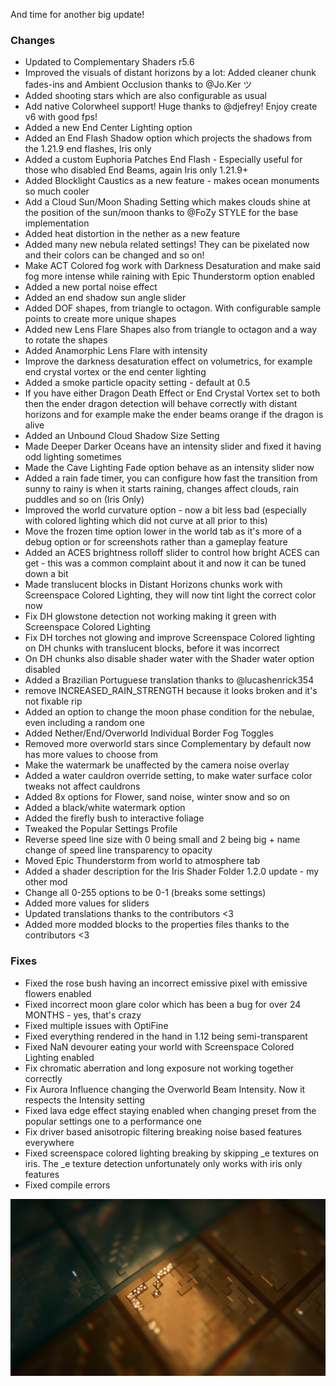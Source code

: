 And time for another big update!
### Changes
- Updated to Complementary Shaders r5.6
- Improved the visuals of distant horizons by a lot: Added cleaner chunk fades-ins and Ambient Occlusion thanks to @Jo.Ker ツ
- Added shooting stars which are also configurable as usual
- Add native Colorwheel support! Huge thanks to @djefrey! Enjoy create v6 with good fps!
- Added a new End Center Lighting option
- Added an End Flash Shadow option which projects the shadows from the 1.21.9 end flashes, Iris only
- Added a custom Euphoria Patches End Flash - Especially useful for those who disabled End Beams, again Iris only 1.21.9+
- Added Blocklight Caustics as a new feature - makes ocean monuments so much cooler
- Add a Cloud Sun/Moon Shading Setting which makes clouds shine at the position of the sun/moon thanks to @FoZy STYLE for the base implementation
- Added heat distortion in the nether as a new feature
- Added many new nebula related settings! They can be pixelated now and their colors can be changed and so on!
- Make ACT Colored fog work with Darkness Desaturation and make said fog more intense while raining with Epic Thunderstorm option enabled
- Added a new portal noise effect
- Added an end shadow sun angle slider
- Added DOF shapes, from triangle to octagon. With configurable sample points to create more unique shapes
- Added new Lens Flare Shapes also from triangle to octagon and a way to rotate the shapes
- Added Anamorphic Lens Flare with intensity
- Improve the darkness desaturation effect on volumetrics, for example end crystal vortex or the end center lighting
- Added a smoke particle opacity setting - default at 0.5
- If you have either Dragon Death Effect or End Crystal Vortex set to both then the ender dragon detection will behave correctly with distant horizons and for example make the ender beams orange if the dragon is alive
- Added an Unbound Cloud Shadow Size Setting
- Made Deeper Darker Oceans have an intensity slider and fixed it having odd lighting sometimes
- Made the Cave Lighting Fade option behave as an intensity slider now
- Added a rain fade timer, you can configure how fast the transition from sunny to rainy is when it starts raining, changes affect clouds, rain puddles and so on (Iris Only)
- Improved the world curvature option - now a bit less bad (especially with colored lighting which did not curve at all prior to this)
- Move the frozen time option lower in the world tab as it's more of a debug option or for screenshots rather than a gameplay feature
- Added an ACES brightness rolloff slider to control how bright ACES can get - this was a common complaint about it and now it can be tuned down a bit
- Made translucent blocks in Distant Horizons chunks work with Screenspace Colored Lighting, they will now tint light the correct color now
- Fix DH glowstone detection not working making it green with Screenspace Colored Lighting
- Fix DH torches not glowing and improve Screenspace Colored lighting on DH chunks with translucent blocks, before it was incorrect
- On DH chunks also disable shader water with the Shader water option disabled
- Added a Brazilian Portuguese translation thanks to @lucashenrick354
- remove INCREASED_RAIN_STRENGTH because it looks broken and it's not fixable rip
- Added an option to change the moon phase condition for the nebulae, even including a random one
- Added Nether/End/Overworld Individual Border Fog Toggles
- Removed more overworld stars since Complementary by default now has more values to choose from
- Make the watermark be unaffected by the camera noise overlay
- Added a water cauldron override setting, to make water surface color tweaks not affect cauldrons
- Added 8x options for Flower, sand noise, winter snow and so on
- Added a black/white watermark option
- Added the firefly bush to interactive foliage
- Tweaked the Popular Settings Profile
- Reverse speed line size with 0 being small and 2 being big + name change of speed line transparency to opacity
- Moved Epic Thunderstorm from world to atmosphere tab
- Added a shader description for the Iris Shader Folder 1.2.0 update - my other mod
- Change all 0-255 options to be 0-1 (breaks some settings)
- Added more values for sliders
- Updated translations thanks to the contributors <3
- Added more modded blocks to the properties files thanks to the contributors <3
### Fixes
- Fixed the rose bush having an incorrect emissive pixel with emissive flowers enabled
- Fixed incorrect moon glare color which has been a bug for over 24 MONTHS - yes, that's crazy
- Fixed multiple issues with OptiFine
- Fixed everything rendered in the hand in 1.12 being semi-transparent
- Fixed NaN devourer eating your world with Screenspace Colored Lighting enabled
- Fix chromatic aberration and long exposure not working together correctly
- Fix Aurora Influence changing the Overworld Beam Intensity. Now it respects the Intensity setting
- Fixed lava edge effect staying enabled when changing preset from the popular settings one to a performance one
- Fix driver based anisotropic filtering breaking noise based features everywhere
- Fixed screenspace colored lighting breaking by skipping _e textures on iris. The _e texture detection unfortunately only works with iris only features
- Fixed compile errors

![Changelog](/assets/img/Screenshots/131_euphoria_patches.webp)
